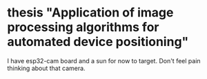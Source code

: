 # thesis "Application of image processing algorithms for automated device positioning"

I have esp32-cam board and a sun for now to target. Don't feel pain thinking about that camera.